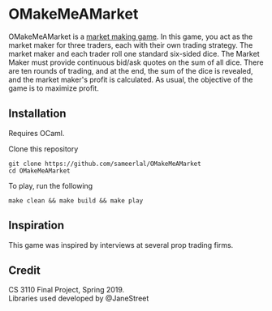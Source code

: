 # OMakeMeAMarket

OMakeMeAMarket is a [market making game](https://en.wikipedia.org/wiki/Market_maker).  In this game, you act as the market maker for three traders, each with their own trading strategy.  The market maker and each trader roll one standard six-sided dice.  The Market Maker must provide continuous bid/ask quotes on the sum of all dice.  There are ten rounds of trading, and at the end, the sum of the dice is revealed, and the market maker's profit is calculated.  As usual, the objective of the game is to maximize profit. 



## Installation
Requires OCaml.

Clone this repository
```
git clone https://github.com/sameerlal/OMakeMeAMarket
cd OMakeMeAMarket
```

To play, run the following
```
make clean && make build && make play
```


## Inspiration

This game was inspired by interviews at several prop trading firms.

## Credit

CS 3110 Final Project, Spring 2019.  
Libraries used developed by @JaneStreet
